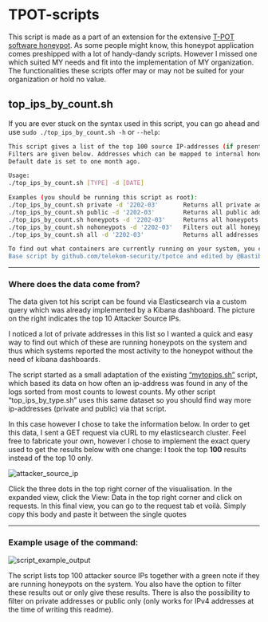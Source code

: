 # TPOT-scripts

This script is made as a part of an extension for the extensive [T-POT software honeypot](https://github.com/telekom-security/tpotce). As some people might know, this honeypot application comes preshipped with a lot of handy-dandy scripts. However I missed one which suited MY needs and fit into the implementation of MY organization. The functionalities these scripts offer may or may not be suited for your organization or hold no value.

## top_ips_by_count.sh

If you are ever stuck on the syntax used in this script, you can go ahead and use `sudo ./top_ips_by_count.sh -h` or `--help`:

```bash
This script gives a list of the top 100 source IP-addresses (if present) that were captured based on their count. 
Filters are given below. Addresses which can be mapped to internal honeypots will be listed as such. 
Default date is set to one month ago.

Usage:
./top_ips_by_count.sh [TYPE] -d [DATE]

Examples (you should be running this script as root):
./top_ips_by_count.sh private -d '2202-03'       Returns all private addresses listed in the top 100 listed source IPs.
./top_ips_by_count.sh public -d '2202-03'        Returns all public addresses listed in the top 100 listed source IPs.
./top_ips_by_count.sh honeypots -d '2202-03'     Returns all honeypots listed in the top 100 listed source IPs.
./top_ips_by_count.sh nohoneypots -d '2202-03'   Filters out all honeypots from the top 100 listed source IPs.
./top_ips_by_count.sh all -d '2202-03'           Returns all addresses listed in the top 100 listed source IPs.

To find out what containers are currently running on your system, you can verify with 'sudo docker ps -a
Base script by github.com/telekom-security/tpotce and edited by @Bastibaard
```

---

### Where does the data come from?

The data given tot his script can be found via Elasticsearch via a custom query which was already implemented by a Kibana dashboard. The picture on the right indicates the top 10 Attacker Source IPs. 

I noticed a lot of private addresses in this list so I wanted a quick and easy way to find out which of these are running honeypots on the system and thus which systems reported the most activity to the honeypot without the need of kibana dashboards.

The script started as a small adaptation of the existing [“mytopips.sh”](https://github.com/telekom-security/tpotce/blob/master/bin/mytopips.sh) script, which based its data on how often an ip-address was found in any of the logs sorted from most counts to lowest counts. My other script “top_ips_by_type.sh” uses this same dataset so you should find way more ip-addresses (private and public) via that script.

In this case however I chose to take the information below. In order to get this data, I sent a GET request via cURL to my elasticsearch cluster. Feel free to fabricate your own, however I chose to implement the exact query used to get the results below with one change: I took the top **100** results instead of the top 10 only.

![attacker_source_ip](https://user-images.githubusercontent.com/92089291/165717337-ed65b2fb-62b1-4d67-8c4c-79a8c9daf94e.png)

Click the three dots in the top right corner of the visualisation. In the expanded view, click the View: Data in the top right corner and click on requests. In this final view, you can go to the request tab et voilà. Simply copy this body and paste it between the single quotes

---

### Example usage of the command:

![script_example_output](https://user-images.githubusercontent.com/92089291/165716782-f13d88fd-45ce-49bc-bcb0-e109eb913cb4.png)

The script lists top 100 attacker source IPs together with a green note if they are running honeypots on the system. You also have the option to filter these results out or only give these results. There is also the possibility to filter on private addresses or public only (only works for IPv4 addresses at the time of writing this readme).

